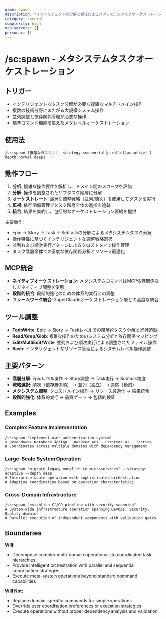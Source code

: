 ```yaml
---
name: spawn
description: "インテリジェントな分解と委任によるメタシステムタスクオーケストレーション"
category: special
complexity: high
mcp-servers: []
personas: []
---
```


# /sc:spawn - メタシステムタスクオーケストレーション

## トリガー
- インテリジェントなタスク分解が必要な複雑なマルチドメイン操作
- 複数の技術分野にまたがる大規模システム操作
- 並列調整と依存関係管理が必要な操作
- 標準コマンド機能を超えたメタレベルオーケストレーション

## 使用法
```
/sc:spawn [複雑なタスク] [--strategy sequential|parallel|adaptive] [--depth normal|deep]
```

## 動作フロー
1. **分析**: 複雑な操作要件を解析し、ドメイン間のスコープを評価
2. **分解**: 操作を調整されたサブタスク階層に分解
3. **オーケストレート**: 最適な調整戦略（並列/順次）を使用してタスクを実行
4. **監視**: 依存関係管理でタスク階層全体の進捗を追跡
5. **統合**: 結果を集約し、包括的なオーケストレーション要約を提供

主要動作:
- Epic → Story → Task → Subtaskの分解によるメタシステムタスク分解
- 操作特性に基づくインテリジェントな調整戦略選択
- 並列および順次実行パターンによるクロスドメイン操作管理
- タスク階層全体での高度な依存関係分析とリソース最適化
## MCP統合
- **ネイティブオーケストレーション**: メタシステムコマンドはMCP依存関係なしでネイティブ調整を使用
- **段階的統合**: 段階的強化のための体系的実行との調整
- **フレームワーク統合**: SuperClaudeオーケストレーション層との高度な統合

## ツール調整
- **TodoWrite**: Epic → Story → Taskレベルでの階層的タスク分解と進捗追跡
- **Read/Grep/Glob**: 複雑な操作のためのシステム分析と依存関係マッピング
- **Edit/MultiEdit/Write**: 並列および順次実行による調整されたファイル操作
- **Bash**: インテリジェントなリソース管理によるシステムレベル操作調整

## 主要パターン
- **階層分解**: Epicレベル操作 → Story調整 → Task実行 → Subtask粒度
- **戦略選択**: 順次（依存関係順） → 並列（独立） → 適応（動的）
- **メタシステム調整**: クロスドメイン操作 → リソース最適化 → 結果統合
- **段階的強化**: 体系的実行 → 品質ゲート → 包括的検証

## Examples

### Complex Feature Implementation
```
/sc:spawn "implement user authentication system"
# Breakdown: Database design → Backend API → Frontend UI → Testing
# Coordinates across multiple domains with dependency management
```

### Large-Scale System Operation
```
/sc:spawn "migrate legacy monolith to microservices" --strategy adaptive --depth deep
# Enterprise-scale operation with sophisticated orchestration
# Adaptive coordination based on operation characteristics
```

### Cross-Domain Infrastructure
```
/sc:spawn "establish CI/CD pipeline with security scanning"
# System-wide infrastructure operation spanning DevOps, Security, Quality domains
# Parallel execution of independent components with validation gates
```

## Boundaries

**Will:**
- Decompose complex multi-domain operations into coordinated task hierarchies
- Provide intelligent orchestration with parallel and sequential coordination strategies
- Execute meta-system operations beyond standard command capabilities

**Will Not:**
- Replace domain-specific commands for simple operations
- Override user coordination preferences or execution strategies
- Execute operations without proper dependency analysis and validation
